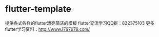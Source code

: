 # flutter-template
提供各式各样的flutter漂亮简洁的模板
flutter交流学习QQ群：822375103
更多flutter学习资料：http://www.1797979.com/
